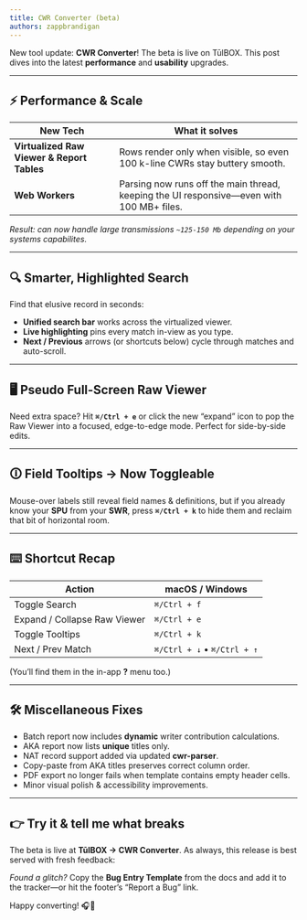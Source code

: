 ```yaml
---
title: CWR Converter (beta)
authors: zappbrandigan
---
```


New tool update: **CWR Converter**!
The beta is live on TūlBOX.
This post dives into the latest **performance** and **usability** upgrades.

---

## ⚡️ Performance & Scale

| New Tech | What it solves |
| -------- | -------------- |
| **Virtualized Raw Viewer & Report Tables** | Rows render only when visible, so even 100 k-line CWRs stay buttery smooth. |
| **Web Workers** | Parsing now runs off the main thread, keeping the UI responsive—even with 100 MB+ files. |

*Result: can now handle large transmissions `~125-150 Mb` depending on your systems capabilites.*

---

## 🔍 Smarter, Highlighted Search

Find that elusive record in seconds:

* **Unified search bar** works across the virtualized viewer.  
* **Live highlighting** pins every match in-view as you type.  
* **Next / Previous** arrows (or shortcuts below) cycle through matches and auto-scroll.

---

## 🖥️ Pseudo Full-Screen Raw Viewer

Need extra space? Hit **`⌘/Ctrl + e`** or click the new “expand” icon to pop the Raw Viewer into a focused, edge-to-edge mode. Perfect for side-by-side edits.

---

## 🛈 Field Tooltips → Now Toggleable

Mouse-over labels still reveal field names & definitions, but if you already know your **SPU** from your **SWR**, press **`⌘/Ctrl + k`** to hide them and reclaim that bit of horizontal room.

---

## ⌨️ Shortcut Recap

| Action | macOS / Windows |
| ------ | --------------- |
| Toggle Search | `⌘/Ctrl + f` |
| Expand / Collapse Raw Viewer | `⌘/Ctrl + e` |
| Toggle Tooltips | `⌘/Ctrl + k` |
| Next / Prev Match | `⌘/Ctrl + ↓` • `⌘/Ctrl + ↑` |

(You’ll find them in the in-app **?** menu too.)

---

## 🛠 Miscellaneous Fixes

* Batch report now includes **dynamic** writer contribution calculations.
* AKA report now lists **unique** titles only.  
* NAT record support added via updated **cwr-parser**.  
* Copy-paste from AKA titles preserves correct column order.  
* PDF export no longer fails when template contains empty header cells.  
* Minor visual polish & accessibility improvements.

---

## 👉 Try it & tell me what breaks

The beta is live at **TūlBOX → CWR Converter**. As always, this release is best served with fresh feedback:

*Found a glitch?* Copy the **Bug Entry Template** from the docs and add it to the tracker—or hit the footer’s “Report a Bug” link.

Happy converting! 🎧📄
